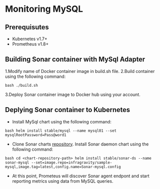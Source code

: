 # Monitoring MySQL

## Prerequisutes

* Kubernetes v1.7+
* Prometheus v1.8+

## Building Sonar container with MySql Adapter

1.Modify name of Docker container image in build.sh file.
2.Build container using the following command:

`bash
./build.sh
`

3.Deploy Sonar container image to Docker hub using your account. 

## Deplying Sonar container to Kubernetes

* Install MySql chart using the following command:

`bash
helm install stable/mysql --name mysql01 --set mysqlRootPassword=Pass@word1
`

* Clone Sonar charts [repository](http://github.com/infragravity/charts). Install Sonar daemon chart using the following command:

`bash
cd <chart-repository-path>
helm install stable/sonar-ds --name sonar-mysql --set=image.repo=infragravity/sample-mysql,image.tag=latest,config.name=Sonar-mysql.config
`

* At this point, Prometeus will discover Sonar agent endpont and start reporting metrics using data from MySQL queries.